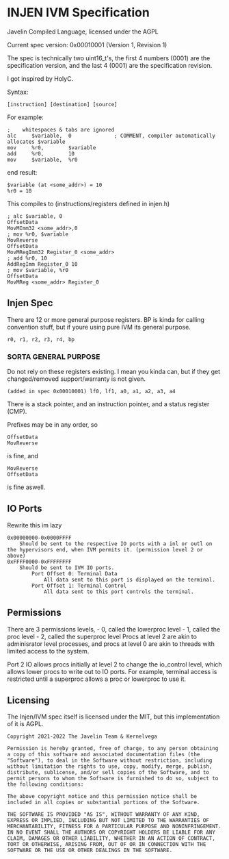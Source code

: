 # INJEN IVM Specification

Javelin Compiled Language, licensed under the AGPL

Current spec version: 0x00010001 (Version 1, Revision 1)

The spec is technically two uint16_t's, the first 4 numbers (0001) are the specification version, and the last 4 (0001) are the specification revision.

I got inspired by HolyC.

Syntax:

    [instruction] [destination] [source]

For example:

    ;    whitespaces & tabs are ignored
    alc     $variable,  0              ; COMMENT, compiler automatically allocates $variable
    mov     %r0,        $variable
    add     %r0,        10
    mov     $variable,  %r0

end result:

    $variable (at <some_addr>) = 10
    %r0 = 10

This compiles to (instructions/registers defined in injen.h)

    ; alc $variable, 0
    OffsetData
    MovMImm32 <some_addr>,0
    ; mov %r0, $variable
    MovReverse 
    OffsetData
    MovMRegImm32 Register_0 <some_addr>
    ; add %r0, 10
    AddRegImm Register_0 10
    ; mov $variable, %r0
    OffsetData
    MovMReg <some_addr> Register_0

## Injen Spec

There are 12 or more general purpose registers. BP is kinda for calling convention stuff, but if youre using pure IVM its general purpose.

    r0, r1, r2, r3, r4, bp

### SORTA GENERAL PURPOSE

Do not rely on these registers existing. I mean you kinda can, but if they get changed/removed support/warranty is not given.

    (added in spec 0x00010001) lf0, lf1, a0, a1, a2, a3, a4

There is a stack pointer, and an instruction pointer, and a status register (CMP).

Prefixes may be in any order, so

    OffsetData
    MovReverse

is fine, and

    MovReverse
    OffsetData

is fine aswell.

## IO Ports

Rewrite this im lazy

    0x00000000-0x0000FFFF
        Should be sent to the respective IO ports with a inl or outl on the hypervisors end, when IVM permits it. (permission level 2 or above)
    0xFFFF0000-0xFFFFFFFF
        Should be sent to IVM IO ports.
            Port Offset 0: Terminal Data
                All data sent to this port is displayed on the terminal.
            Port Offset 1: Terminal Control
                All data sent to this port controls the terminal.

## Permissions

There are 3 permissions levels,
    - 0, called the lowerproc level
    - 1, called the proc level
    - 2, called the superproc level
Procs at level 2 are akin to adminisrator level processes, and procs at level 0 are akin to threads with limited access to the system.

Port 2 IO allows procs initially at level 2 to change the io_control level, which allows lower procs to write out to IO ports. For example, terminal access is restricted until a superproc allows a proc or lowerproc to use it.
    
## Licensing

The Injen/IVM spec itself is licensed under the MIT, but this implementation of it is AGPL.

    Copyright 2021-2022 The Javelin Team & Kernelvega

    Permission is hereby granted, free of charge, to any person obtaining a copy of this software and associated documentation files (the "Software"), to deal in the Software without restriction, including without limitation the rights to use, copy, modify, merge, publish, distribute, sublicense, and/or sell copies of the Software, and to permit persons to whom the Software is furnished to do so, subject to the following conditions:

    The above copyright notice and this permission notice shall be included in all copies or substantial portions of the Software.

    THE SOFTWARE IS PROVIDED "AS IS", WITHOUT WARRANTY OF ANY KIND, EXPRESS OR IMPLIED, INCLUDING BUT NOT LIMITED TO THE WARRANTIES OF MERCHANTABILITY, FITNESS FOR A PARTICULAR PURPOSE AND NONINFRINGEMENT. IN NO EVENT SHALL THE AUTHORS OR COPYRIGHT HOLDERS BE LIABLE FOR ANY CLAIM, DAMAGES OR OTHER LIABILITY, WHETHER IN AN ACTION OF CONTRACT, TORT OR OTHERWISE, ARISING FROM, OUT OF OR IN CONNECTION WITH THE SOFTWARE OR THE USE OR OTHER DEALINGS IN THE SOFTWARE.